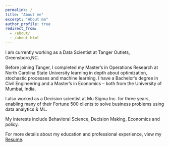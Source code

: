 ```yaml
---
permalink: /
title: "About me"
excerpt: "About me"
author_profile: true
redirect_from: 
  - /about/
  - /about.html
---
```



I am currently working as a Data Scientist at Tanger Outlets, Greensboro,NC.

Before joining Tanger, I completed my Master’s in Operations Research at North Carolina State University learning in depth about optimization, stochastic processes and machine learning. I have a Bachelor’s degree in Civil Engineering and a Master’s in Economics – both from the University of Mumbai, India.

I also worked as a Decision scientist at Mu Sigma Inc. for three years, enabling many of their Fortune 500 clients to solve business problems using data analytics & ML.

My interests include Behavioral Science, Decision Making, Economics and policy.

For more details about my education and professional experience, view my [Resume](https://satyajitnarayanan.github.io/Resume/).

